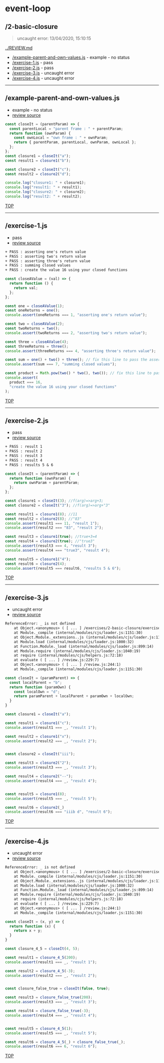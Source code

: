 # event-loop 

## /2-basic-closure

> uncaught error: 13/04/2020, 15:10:15 

[../REVIEW.md](../REVIEW.md)

* [/example-parent-and-own-values.js](#example-parent-and-own-valuesjs) - example - no status
* [/exercise-1.js](#exercise-1js) - pass
* [/exercise-2.js](#exercise-2js) - pass
* [/exercise-3.js](#exercise-3js) - uncaught error
* [/exercise-4.js](#exercise-4js) - uncaught error

---

## /example-parent-and-own-values.js

* example - no status
* [review source](./example-parent-and-own-values.js)

```js
const closeIt = (parentParam) => {
  const parentLocal = "parent frame : " + parentParam;
  return function (ownParam) {
    const ownLocal = "own frame : " + ownParam;
    return { parentParam, parentLocal, ownParam, ownLocal };
  };
};
const closure1 = closeIt("a");
const result1 = closure1("b");

const closure2 = closeIt("c");
const result2 = closure2("d");

console.log("closure1: " + closure1);
console.log("result1: " + result1);
console.log("closure2: " + closure2);
console.log("result2: " + result2);

```

[TOP](#event-loop)

---

## /exercise-1.js

* pass
* [review source](./exercise-1.js)

```txt
+ PASS : asserting one's return value
+ PASS : asserting two's return value
+ PASS : asserting three's return value
+ PASS : summing closed values
+ PASS : create the value 16 using your closed functions
```

```js
const closeAValue = (val) => {
  return function () {
    return val;
  };
};

const one = closeAValue(1);
const oneReturns = one();
console.assert(oneReturns === 1, "asserting one's return value");

const two = closeAValue(2);
const twoReturns = two();
console.assert(twoReturns === 2, "asserting two's return value");

const three = closeAValue(4);
const threeReturns = three();
console.assert(threeReturns === 4, "asserting three's return value");

const sum = one() + two() + three(); // fix this line to pass the assert
console.assert(sum === 7, "summing closed values");

const product = Math.pow(two() * two(), two()); // fix this line to pass the assert
console.assert(
  product === 16,
  "create the value 16 using your closed functions"
);

```

[TOP](#event-loop)

---

## /exercise-2.js

* pass
* [review source](./exercise-2.js)

```txt
+ PASS : result 1
+ PASS : result 2
+ PASS : result 3
+ PASS : result 4
+ PASS : results 5 & 6
```

```js
const closeIt = (parentParam) => {
  return function (ownParam) {
    return ownParam + parentParam;
  };
};

const closure1 = closeIt(3); //f(arg)=>arg+3;
const closure2 = closeIt("3"); //f(arg)=>arg+"3"

const result1 = closure1(8); //11
const result2 = closure2(8); //"83"
console.assert(result1 === 11, "result 1");
console.assert(result2 === "83", "result 2");

const result3 = closure1(true); //true+3=4
const result4 = closure2(true); //"true3"
console.assert(result3 === 4, "result 3");
console.assert(result4 === "true3", "result 4");

const result5 = closure1("4");
const result6 = closure2(4);
console.assert(result5 === result6, "results 5 & 6");

```

[TOP](#event-loop)

---

## /exercise-3.js

* uncaught error
* [review source](./exercise-3.js)

```txt
ReferenceError: _ is not defined
    at Object.<anonymous> ( [ ... ] /exercises/2-basic-closure/exercise-3.js:12:28)
    at Module._compile (internal/modules/cjs/loader.js:1151:30)
    at Object.Module._extensions..js (internal/modules/cjs/loader.js:1171:10)
    at Module.load (internal/modules/cjs/loader.js:1000:32)
    at Function.Module._load (internal/modules/cjs/loader.js:899:14)
    at Module.require (internal/modules/cjs/loader.js:1040:19)
    at require (internal/modules/cjs/helpers.js:72:18)
    at evaluate ( [ ... ] /review.js:229:7)
    at Object.<anonymous> ( [ ... ] /review.js:244:1)
    at Module._compile (internal/modules/cjs/loader.js:1151:30)
```

```js
const closeIt = (paramParent) => {
  const localParent = "b";
  return function (paramOwn) {
    const localOwn = "d";
    return paramParent + localParent + paramOwn + localOwn;
  }
}

const closure1 = closeIt("a");

const result1 = closure1("c");
console.assert(result1 === _, "result 1");

const result2 = closure1("x");
console.assert(result2 === _, "result 2");


const closure2 = closeIt("iii");

const result3 = closure2("2");
console.assert(result3 === _, "result 3");

const result4 = closure2("--");
console.assert(result4 === _, "result 4");


const result5 = closure1(8);
console.assert(result5 === _, "result 5");

const result6 = closure2(_)
console.assert(result6 === "iiib d", "result 6");

```

[TOP](#event-loop)

---

## /exercise-4.js

* uncaught error
* [review source](./exercise-4.js)

```txt
ReferenceError: _ is not defined
    at Object.<anonymous> ( [ ... ] /exercises/2-basic-closure/exercise-4.js:10:28)
    at Module._compile (internal/modules/cjs/loader.js:1151:30)
    at Object.Module._extensions..js (internal/modules/cjs/loader.js:1171:10)
    at Module.load (internal/modules/cjs/loader.js:1000:32)
    at Function.Module._load (internal/modules/cjs/loader.js:899:14)
    at Module.require (internal/modules/cjs/loader.js:1040:19)
    at require (internal/modules/cjs/helpers.js:72:18)
    at evaluate ( [ ... ] /review.js:229:7)
    at Object.<anonymous> ( [ ... ] /review.js:244:1)
    at Module._compile (internal/modules/cjs/loader.js:1151:30)
```

```js
const closeIt = (x, y) => {
  return function (x) {
    return x + y;
  }
}

const closure_4_5 = closeIt(4, 5);

const result1 = closure_4_5(200);
console.assert(result1 === _, "result 1");

const result2 = closure_4_5(-3);
console.assert(result2 === _, "result 2");


const closure_false_true = closeIt(false, true);

const result3 = closure_false_true(200);
console.assert(result3 === _, "result 3");

const result4 = closure_false_true(-3);
console.assert(result4 === _, "result 4");


const result5 = closure_4_5(1);
console.assert(result5 === _, "result 5");

const result6 = closure_4_5(_) + closure_false_true(_);
console.assert(result6 === 6, "result 6");

```

[TOP](#event-loop)

